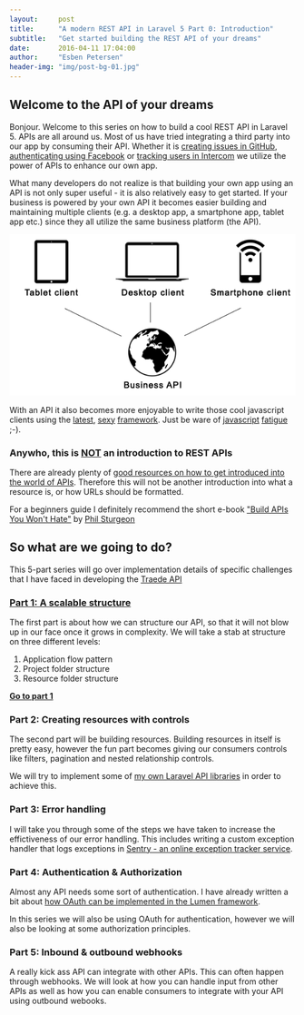 ```yaml
---
layout:     post
title:      "A modern REST API in Laravel 5 Part 0: Introduction"
subtitle:   "Get started building the REST API of your dreams"
date:       2016-04-11 17:04:00
author:     "Esben Petersen"
header-img: "img/post-bg-01.jpg"
---
```


## Welcome to the API of your dreams

<p>
  Bonjour. Welcome to this series on how to build a cool REST API in Laravel 5.
  APIs are all around us. Most of us have tried integrating a third party into our app
  by consuming their API. Whether it is <a href="https://developer.github.com/v3/issues/#create-an-issue">creating issues in GitHub</a>,
  <a href="https://developers.facebook.com/docs/facebook-login">authenticating using Facebook</a> or
  <a href="(https://docs.intercom.io/intercom-s-key-features-explained/tracking-user-data-in-intercom)">tracking users in Intercom</a>
  we utilize the power of APIs to enhance our own app.
</p>

<p>
  What many developers do not realize is that building your own app using an API is not only super useful - it is also relatively easy to get started. If your business is powered by your own API it becomes easier building and maintaining multiple clients (e.g. a desktop app, a smartphone app, tablet app etc.) since they all utilize the same business platform (the API).
</p>

<p style="text-align:center">
  <img src="/img/api-desktop-smartphone-tablet-clients.png" alt="A REST api can serve multiple
  clients, like a smartphone-, tablet- or desktop client">
</p>

<p>
  With an API it also becomes more enjoyable to write those cool javascript clients using
  the <a href="https://facebook.github.io/react/">latest</a>, <a href="https://angular.io/">sexy</a> <a href="http://cycle.js.org/">framework</a>. Just be ware of <a href="https://medium.com/@ericclemmons/javascript-fatigue-48d4011b6fc4#.jdaxtfcdd">javascript</a> <a href="https://segment.com/blog/the-deep-roots-of-js-fatigue/">fatigue</a> ;-).
</p>

### Anywho, this is <u>NOT</u> an introduction to REST APIs

<p>
  There are already plenty of <a href="https://geemus.gitbooks.io/http-api-design/content/en/index.html">good resources on how to get introduced into the world of APIs</a>. Therefore this will not be another
  introduction into what a resource is, or how URLs should be formatted.
</p>

<p>
  For a beginners guide I definitely recommend the short e-book <a href="https://leanpub.com/build-apis-you-wont-hate">"Build APIs You Won't Hate"</a> by <a href="https://twitter.com/philsturgeon">Phil Sturgeon</a>
</p>

## So what are we going to do?

<p>
  This 5-part series will go over implementation details of specific challenges that I have
  faced in developing the <a href="http://traede.com">Traede API</a>
</p>

<h3><a href="/2016/04/11/modern-rest-api-laravel-part-1/">Part 1: A scalable structure</a></h3>

<p>
  The first part is about how we can structure our API, so that it will not blow up in our
  face once it grows in complexity. We will take a stab at structure on three different levels:
</p>

<ol>
  <li>Application flow pattern</li>
  <li>Project folder structure</li>
  <li>Resource folder structure</li>
</ol>

<p>
  <strong><a href="/2016/04/11/modern-rest-api-laravel-part-1/">Go to part 1</a></strong>
</p>

### Part 2: Creating resources with controls

<p>
  The second part will be building resources. Building resources in itself is pretty
  easy, however the fun part becomes giving our consumers controls like filters, pagination
  and nested relationship controls.
</p>

<p>
  We will try to implement some of <a href="http://optimus.rocks">my own Laravel API libraries</a> in order to achieve this.
</p>

### Part 3: Error handling

<p>
  I will take you through some of the steps we have taken to increase the effictiveness
  of our error handling. This includes writing a custom exception handler that logs exceptions
  in <a href="https://getsentry.com/">Sentry - an online exception tracker service</a>.
</p>

### Part 4: Authentication & Authorization

<p>
  Almost any API needs some sort of authentication. I have already written a bit about <a href="http://esbenp.github.io/2015/05/26/lumen-web-api-oauth-2-authentication/">how
  OAuth can be implemented in the Lumen framework</a>.
</p>

<p>
  In this series we will also be using OAuth for authentication, however we will also be looking
  at some authorization principles.
</p>

### Part 5: Inbound & outbound webhooks

<p>
  A really kick ass API can integrate with other APIs. This can often happen through webhooks.
  We will look at how you can handle input from other APIs as well as how you can enable consumers
  to integrate with your API using outbound webooks.
</p>
